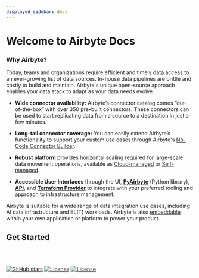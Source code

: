 ```yaml
---
displayed_sidebar: docs
---
```


# Welcome to Airbyte Docs

<Grid columns="1">

<CardWithIcon title="What is Airbyte?" description="Airbyte is an open-source data movement infrastructure for building extract and load (EL) data pipelines. It is designed for versatility, scalability, and ease-of-use." icon="enterprise"/>

</Grid>

<Arcade id="8UUaeQOILatZ38Rjh8cs" title="Airbyte Demo: Get Started Creating Connections" paddingBottom="calc(61.416666666666664% + 41px)" />

### Why Airbyte?
 
Today, teams and organizations require efficient and timely data access to an ever-growing list of data sources. In-house data pipelines are brittle and costly to build and maintain. Airbyte's unique open-source approach enables your data stack to adapt as your data needs evolve.

- **Wide connector availability:** Airbyte’s connector catalog comes “out-of-the-box” with over 350 pre-built connectors. These connectors can be used to start replicating data from a source to a destination in just a few minutes. 
- **Long-tail connector coverage:** You can easily extend Airbyte’s functionality to support your custom use cases through Airbyte's [No-Code Connector Builder](./connector-development/connector-builder-ui/overview).

- **Robust platform** provides horizontal scaling required for large-scale data movement operations, available as [Cloud-managed](https://airbyte.com/product/airbyte-cloud) or [Self-managed](https://airbyte.com/product/airbyte-enterprise).

- **Accessible User Interfaces** through the UI, [**PyAirbyte**](./using-airbyte/pyairbyte/getting-started) (Python library), [**API**](./api-documentation), and [**Terraform Provider**](./terraform-documentation) to integrate with your preferred tooling and approach to infrastructure management.

Airbyte is suitable for a wide range of data integration use cases, including AI data infrastructure and EL(T) workloads. Airbyte is also [embeddable](https://airbyte.com/product/powered-by-airbyte) within your own application or platform to power your product.


## Get Started

<Grid columns="3">

<CardWithIcon title="Start Syncing Data" description="Deploy locally or sign up for Airbyte Cloud to sync data in minutes" ctaText="Get Started" ctaLink="./using-airbyte/getting-started/" icon="enterprise" />

<CardWithIcon title="Connector Catalog" description="Browse the extensive Connector Catalog of over 350+ sources and destinations" ctaText="Browse" ctaLink="./integrations/" icon="oss" ctaVariant="secondary" />

<CardWithIcon title="Connector Development Guide" description="Learn how to build and customize connectors
" ctaText="Learn More" ctaLink="./connector-development/" icon="cloud" ctaVariant="secondary" />

</Grid>

<br/><br/>

[![GitHub stars](https://img.shields.io/github/stars/airbytehq/airbyte?style=social&label=Star&maxAge=2592000)](https://GitHub.com/airbytehq/airbyte/stargazers/) [![License](https://img.shields.io/static/v1?label=license&message=MIT&color=brightgreen)](https://github.com/airbytehq/airbyte/tree/a9b1c6c0420550ad5069aca66c295223e0d05e27/LICENSE/README.md) [![License](https://img.shields.io/static/v1?label=license&message=ELv2&color=brightgreen)](https://github.com/airbytehq/airbyte/tree/a9b1c6c0420550ad5069aca66c295223e0d05e27/LICENSE/README.md)
